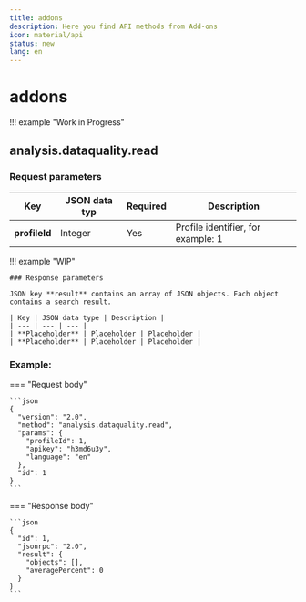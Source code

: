 ```yaml
---
title: addons
description: Here you find API methods from Add-ons
icon: material/api
status: new
lang: en
---
```


# addons

!!! example "Work in Progress"

## analysis.dataquality.read

### Request parameters

| Key | JSON data typ | Required | Description |
| --- | --- | --- | --- |
| **profileId** | Integer | Yes | Profile identifier, for example: 1 |

!!! example "WIP"

    ### Response parameters

    JSON key **result** contains an array of JSON objects. Each object contains a search result.

    | Key | JSON data type | Description |
    | --- | --- | --- |
    | **Placeholder** | Placeholder | Placeholder |
    | **Placeholder** | Placeholder | Placeholder |

### Example:

=== "Request body"

    ```json
    {
      "version": "2.0",
      "method": "analysis.dataquality.read",
      "params": {
        "profileId": 1,
        "apikey": "h3md6u3y",
        "language": "en"
      },
      "id": 1
    }
    ```

=== "Response body"

    ```json
    {
      "id": 1,
      "jsonrpc": "2.0",
      "result": {
        "objects": [],
        "averagePercent": 0
      }
    }
    ```
